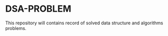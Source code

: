 # DSA-PROBLEM
This repository will contains record of solved data structure and algorithms problems.
